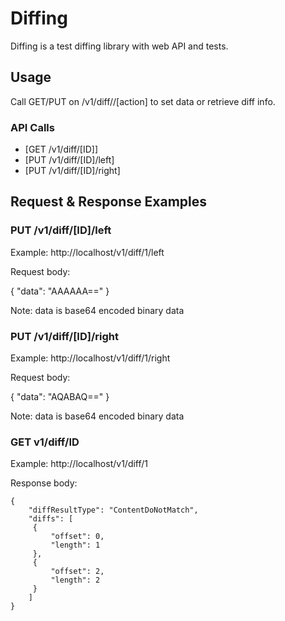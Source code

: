 # Diffing

Diffing is a test diffing library with web API and tests.

## Usage

Call GET/PUT on <host>/v1/diff/<ID>/[action] to set data or retrieve diff info.


### API Calls

  - [GET /v1/diff/[ID]]
  - [PUT /v1/diff/[ID]/left]
  - [PUT /v1/diff/[ID]/right]

## Request & Response Examples

### PUT /v1/diff/[ID]/left

Example: http://localhost/v1/diff/1/left

Request body:

{
    "data": "AAAAAA=="
}

Note: data is base64 encoded binary data

### PUT /v1/diff/[ID]/right

Example: http://localhost/v1/diff/1/right

Request body:

{
    "data": "AQABAQ=="
}

Note: data is base64 encoded binary data


### GET v1/diff/ID

Example: http://localhost/v1/diff/1

Response body:

    {
        "diffResultType": "ContentDoNotMatch",
        "diffs": [
         {
             "offset": 0,
             "length": 1
         },
         {
             "offset": 2,
             "length": 2
         }
        ]
    }
